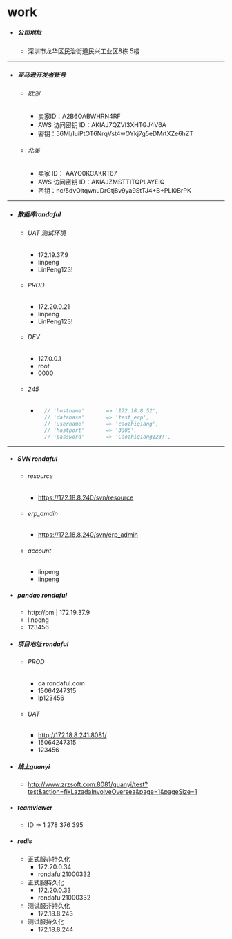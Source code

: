 # work

- ##### 公司地址 

  - 深圳市龙华区民治街道民兴工业区8栋 5楼

------

- ##### 亚马逊开发者账号

  - ###### 欧洲

    - 卖家ID：A2B6OABWHRN4RF
    - AWS 访问密钥 ID：AKIAJ7QZVI3XHTGJ4V6A
    - 密钥：56MI/IuiPtOT6NrqVst4wOYkj7g5eDMrtXZe6hZT

  - ###### 北美

    - 卖家 ID： AAYO0KCAKRT67
    - AWS 访问密钥 ID：AKIAJZMSTTITQPLAYEIQ
    - 密钥：nc/5dvOitqwnuDrGtj8v9ya9StTJ4+B+PLI0BrPK

---

- ##### 数据库rondaful

  - ###### UAT 测试环境

    - 172.19.37.9
    - linpeng
    - LinPeng123!

  - ###### PROD

    - 172.20.0.21
    - linpeng
    - LinPeng123!

  - ###### DEV

    - 127.0.0.1
    - root
    - 0000
    
  - ###### 245
  
  	- ```php
  		// 'hostname'       => '172.18.8.52',
  		// 'database'       => 'test_erp',
  		// 'username'       => 'caozhiqiang',
  		// 'hostport'       => '3306',
  		// 'password'       => 'Caozhiqiang123!',
  		```

------

- ##### SVN rondaful

  - ###### resource

    - https://172.18.8.240/svn/resource

  - ###### erp_amdin

    - https://172.18.8.240/svn/erp_admin

  - ###### account

    - linpeng
    - linpeng

- ##### pandao rondaful

  - http://pm  |   172.19.37.9
  - linpeng
  - 123456

- ##### 项目地址 rondaful

  - ###### PROD

    - oa.rondaful.com
    - 15064247315
    - lp123456

  - ###### UAT

    - http://172.18.8.241:8081/
    - 15064247315
    - 123456

- ##### 线上guanyi

  - http://www.zrzsoft.com:8081/guanyi/test?test&action=fixLazadaInvolveOversea&page=1&pageSize=1
  
- ##### teamviewer

	- ID => 1 278 376 395
	
- ##### redis

	- 正式服非持久化
		- 172.20.0.34
		- rondaful21000332
	- 正式服持久化
		- 172.20.0.33
		- rondaful21000332
	- 测试服非持久化
		- 172.18.8.243
	- 测试服持久化
		- 172.18.8.244

​        